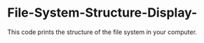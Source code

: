 # File-System-Structure-Display-
This code prints the structure of the file system in your computer.

